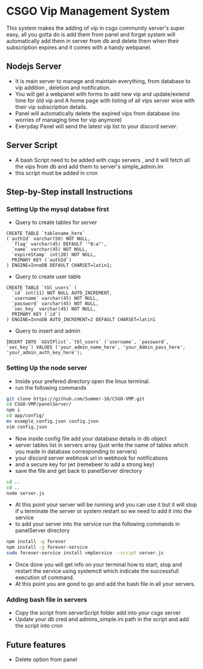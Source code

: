 # CSGO Vip Management System
This system makes the adding of vip in csgo community server's super easy, all you gotta do is add them from panel and forget system will automatically add them in server from db and delete them when their subscription expires and it comes with a handy webpanel.

## Nodejs Server
- It is main server to manage and maintain everything, from database to vip addition , deletion and notification.
- You will get a webpanel with forms to add new vip and update/extend time for old vip and A home page with listing of all vips server wise with their vip subscription details.
- Panel will automatically delete the expired vips from database (no worries of managing time for vip anymore)
- Everyday Panel will send the latest vip list to your discord server.
 

## Server Script
- A bash Script need to be added with csgo servers , and it will fetch all the vips from db and add them to server's simple_admin.ini 
- this script must be added in cron

## Step-by-Step install Instructions
### Setting Up the mysql databse first
- Query to create tables for server
```mysql
CREATE TABLE `tablename_here`
(`authId` varchar(50) NOT NULL,
  `flag` varchar(45) DEFAULT '"0:a"',
  `name` varchar(45) NOT NULL,
  `expireStamp` int(20) NOT NULL,
  PRIMARY KEY (`authId`)
) ENGINE=InnoDB DEFAULT CHARSET=latin1;
```
- Query to create user table
```mysql
CREATE TABLE `tbl_users` (
  `id` int(11) NOT NULL AUTO_INCREMENT,
  `username` varchar(45) NOT NULL,
  `password` varchar(45) NOT NULL,
  `sec_key` varchar(45) NOT NULL,
  PRIMARY KEY (`id`)
) ENGINE=InnoDB AUTO_INCREMENT=2 DEFAULT CHARSET=latin1
```
- Query to insert and admin 
```mysql
INSERT INTO `GGVIPlist`.`tbl_users` (`username`, `password`, `sec_key`) VALUES ('your_admin_name_here', 'your_Admin_pass_here', 'your_admin_auth_key_here');
```

### Setting Up the node server
- Inside your prefered directory open the linux terminal.
- run the following commands
```bash
git clone https://github.com/Summer-16/CSGO-VMP.git
cd CSGO-VMP/panelServer/
npm i
cd app/config/
mv example_config.json config.json
vim config.json
```
- Now inside config file add your database details in db object
- server tables list in servers array (just write the name of tables which you made in database corresponding to servers)
- your discord server webhook url in webhook for notifications
- and a secure key for jwt (remebeer to add a strong key)
- save the file and get back to panelServer directory
```bash
cd ..
cd ..
node server.js
```
- At this point your server will be running and you can use it but it will stop if u terminate the server or system restart so we need to add it into the service
- to add your server into the service run the following commands in panelServer directory
```bash
npm install -g forever
npm install -g forever-service
sudo forever-service install vmpService --script server.js
```
- Once done you will get info on your terminal how to start, stop and restart the service using systemctl which indicate the successfull execution of command.
- At this point you are good to go and add the bash file in all your servers.

### Adding bash file in servers
- Copy the script from serverScript folder add into your csgo server 
- Update your db cred and admins_simple.ini path in the script and add the script into cron


## Future features 
- Delete option from panel
